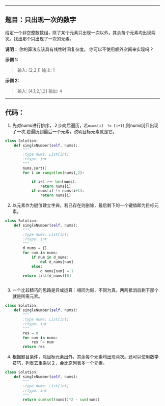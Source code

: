 
---
## 题目：只出现一次的数字
给定一个非空整数数组，除了某个元素只出现一次以外，其余每个元素均出现两次。找出那个只出现了一次的元素。

**说明：**
你的算法应该具有线性时间复杂度。 你可以不使用额外空间来实现吗？

**示例 1:**
>输入: [2,2,1]
>输出: 1

**示例 2:**
>输入: [4,1,2,1,2]
>输出: 4

---
## 代码：

1. 先对nums进行排序，２步向后遍历，若`nums[i]　!= [i+1]`,则nums[i]只出现了一次,若遍历到最后一个元素，说明目标元素就是它。
```python
class Solution:
    def singleNumber(self, nums):
        """
        :type nums: List[int]
        :rtype: int
        """
        nums.sort()
        for i in range(len(nums),2):

            if i+1 >＝ len(nums):
                return nums[i]
            if nums[i] != nums[i+1]:
                return nums[i]
```

2. 以元素作为键值建立字典，若已存在则删除，最后剩下的一个键值即为目标元素。
```python
class Solution:
    def singleNumber(self, nums):
        """
        :type nums: List[int]
        :rtype: int
        """
        d_nums = {}
        for num in nums:
            if num in d_nums:
                del d_nums[num]
            else:
                d_nums[num] = 1
        return list(d_nums)[0]
        
```

3. 一个比较精巧的思路是异或运算：相同为假，不同为真。两两抵消后剩下那个就是所需元素。
```python
class Solution:
    def singleNumber(self, nums):
        """
        :type nums: List[int]
        :rtype: int
        """
        res = 0
        for num in nums:
            res ^= num
        return res
```

4. 根据题目条件，除目标元素出外，其余每个元素均出现两次。还可以使用数学技巧，列表去重乘以２，会比原列表多一个元素。

```python
class Solution:
    def singleNumber(self, nums):
        """
        :type nums: List[int]
        :rtype: int
        """
        return sum(set(nums))*2 - sum(nums)
```


